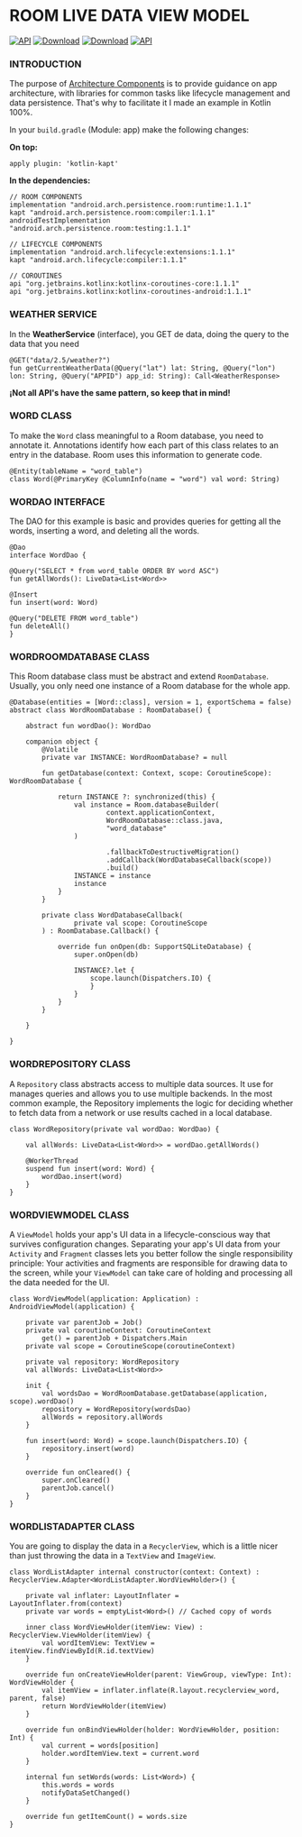 # ROOM LIVE DATA VIEW MODEL
[![API](https://img.shields.io/badge/API-15%2B-brightgreen.svg?style=flat)](https://android-arsenal.com/api?level=15)
[![Download](https://img.shields.io/badge/Kotlin-1.3.20-brightgreen.svg?style=flat&logo=kotlin)](https://kotlinlang.org/docs/reference/whatsnew13.html)
[![Download](https://img.shields.io/badge/Gradle-4.10.1-brightgreen.svg?style=flat&logo=android)](https://services.gradle.org/distributions/gradle-4.10.1-all.zip)
[![API](https://img.shields.io/badge/J%C3%A9luchu-1.0.0-blue.svg?style=flat&logo=ello)](https://play.google.com/store/apps/dev?id=7449422814338081261&hl=es_ES)

### INTRODUCTION
The purpose of [Architecture Components](https://developer.android.com/topic/libraries/architecture/index.html) is to provide guidance on app architecture, with libraries for common tasks like lifecycle management and data persistence. That's why to facilitate it I made an example in Kotlin 100%.

In your  `build.gradle`  (Module: app) make the following changes:

**On top:**
```
apply plugin: 'kotlin-kapt'
```
**In the dependencies:**

```
// ROOM COMPONENTS
implementation "android.arch.persistence.room:runtime:1.1.1"
kapt "android.arch.persistence.room:compiler:1.1.1"
androidTestImplementation "android.arch.persistence.room:testing:1.1.1"

// LIFECYCLE COMPONENTS
implementation "android.arch.lifecycle:extensions:1.1.1"
kapt "android.arch.lifecycle:compiler:1.1.1"

// COROUTINES
api "org.jetbrains.kotlinx:kotlinx-coroutines-core:1.1.1"
api "org.jetbrains.kotlinx:kotlinx-coroutines-android:1.1.1"
```


### WEATHER SERVICE

In the **WeatherService** (interface), you GET de data, doing the query to the data that you need
```
@GET("data/2.5/weather?")
fun getCurrentWeatherData(@Query("lat") lat: String, @Query("lon") lon: String, @Query("APPID") app_id: String): Call<WeatherResponse>
```

**¡Not all API's have the same pattern, so keep that in mind!**


### WORD CLASS

To make the  `Word`  class meaningful to a Room database, you need to annotate it. Annotations identify how each part of this class relates to an entry in the database. Room uses this information to generate code.
```
@Entity(tableName = "word_table")
class Word(@PrimaryKey @ColumnInfo(name = "word") val word: String)
```

### WORDAO INTERFACE

The DAO for this example is basic and provides queries for getting all the words, inserting a word, and deleting all the words.

```
@Dao
interface WordDao {

@Query("SELECT * from word_table ORDER BY word ASC")
fun getAllWords(): LiveData<List<Word>>

@Insert
fun insert(word: Word)

@Query("DELETE FROM word_table")
fun deleteAll()
}
```


### WORDROOMDATABASE CLASS

This Room database class must be abstract and extend `RoomDatabase`. Usually, you only need one instance of a Room database for the whole app.

```
@Database(entities = [Word::class], version = 1, exportSchema = false)
abstract class WordRoomDatabase : RoomDatabase() {

    abstract fun wordDao(): WordDao

    companion object {
        @Volatile
        private var INSTANCE: WordRoomDatabase? = null

        fun getDatabase(context: Context, scope: CoroutineScope): WordRoomDatabase {

            return INSTANCE ?: synchronized(this) {
                val instance = Room.databaseBuilder(
                        context.applicationContext,
                        WordRoomDatabase::class.java,
                        "word_database"
                )

                        .fallbackToDestructiveMigration()
                        .addCallback(WordDatabaseCallback(scope))
                        .build()
                INSTANCE = instance
                instance
            }
        }

        private class WordDatabaseCallback(
                private val scope: CoroutineScope
        ) : RoomDatabase.Callback() {

            override fun onOpen(db: SupportSQLiteDatabase) {
                super.onOpen(db)

                INSTANCE?.let {
                    scope.launch(Dispatchers.IO) {
                    }
                }
            }
        }

    }

}

```

### WORDREPOSITORY CLASS

A `Repository` class abstracts access to multiple data sources. It use for manages queries and allows you to use multiple backends. In the most common example, the Repository implements the logic for deciding whether to fetch data from a network or use results cached in a local database.
```
class WordRepository(private val wordDao: WordDao) {

    val allWords: LiveData<List<Word>> = wordDao.getAllWords()

    @WorkerThread
    suspend fun insert(word: Word) {
        wordDao.insert(word)
    }
}
```

### WORDVIEWMODEL CLASS

A `ViewModel` holds your app's UI data in a lifecycle-conscious way that survives configuration changes. Separating your app's UI data from your `Activity` and `Fragment` classes lets you better follow the single responsibility principle: Your activities and fragments are responsible for drawing data to the screen, while your `ViewModel` can take care of holding and processing all the data needed for the UI.

```
class WordViewModel(application: Application) : AndroidViewModel(application) {

    private var parentJob = Job()
    private val coroutineContext: CoroutineContext
        get() = parentJob + Dispatchers.Main
    private val scope = CoroutineScope(coroutineContext)

    private val repository: WordRepository
    val allWords: LiveData<List<Word>>

    init {
        val wordsDao = WordRoomDatabase.getDatabase(application, scope).wordDao()
        repository = WordRepository(wordsDao)
        allWords = repository.allWords
    }

    fun insert(word: Word) = scope.launch(Dispatchers.IO) {
        repository.insert(word)
    }

    override fun onCleared() {
        super.onCleared()
        parentJob.cancel()
    }
}
```

### WORDLISTADAPTER CLASS

You are going to display the data in a `RecyclerView`, which is a little nicer than just throwing the data in a `TextView` and `ImageView`.

```
class WordListAdapter internal constructor(context: Context) : RecyclerView.Adapter<WordListAdapter.WordViewHolder>() {

    private val inflater: LayoutInflater = LayoutInflater.from(context)
    private var words = emptyList<Word>() // Cached copy of words

    inner class WordViewHolder(itemView: View) : RecyclerView.ViewHolder(itemView) {
        val wordItemView: TextView = itemView.findViewById(R.id.textView)
    }

    override fun onCreateViewHolder(parent: ViewGroup, viewType: Int): WordViewHolder {
        val itemView = inflater.inflate(R.layout.recyclerview_word, parent, false)
        return WordViewHolder(itemView)
    }

    override fun onBindViewHolder(holder: WordViewHolder, position: Int) {
        val current = words[position]
        holder.wordItemView.text = current.word
    }

    internal fun setWords(words: List<Word>) {
        this.words = words
        notifyDataSetChanged()
    }

    override fun getItemCount() = words.size
}
```
